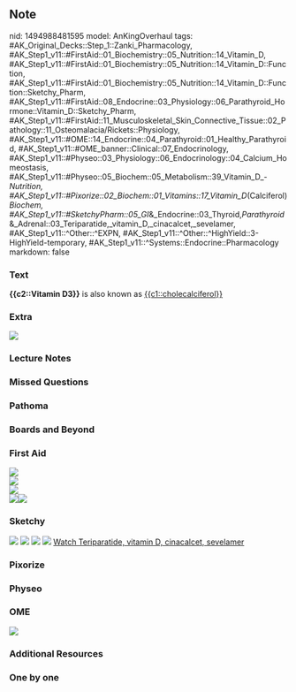 ## Note
nid: 1494988481595
model: AnKingOverhaul
tags: #AK_Original_Decks::Step_1::Zanki_Pharmacology, #AK_Step1_v11::#FirstAid::01_Biochemistry::05_Nutrition::14_Vitamin_D, #AK_Step1_v11::#FirstAid::01_Biochemistry::05_Nutrition::14_Vitamin_D::Function, #AK_Step1_v11::#FirstAid::01_Biochemistry::05_Nutrition::14_Vitamin_D::Function::Sketchy_Pharm, #AK_Step1_v11::#FirstAid::08_Endocrine::03_Physiology::06_Parathyroid_Hormone::Vitamin_D::Sketchy_Pharm, #AK_Step1_v11::#FirstAid::11_Musculoskeletal_Skin_Connective_Tissue::02_Pathology::11_Osteomalacia/Rickets::Physiology, #AK_Step1_v11::#OME::14_Endocrine::04_Parathyroid::01_Healthy_Parathyroid, #AK_Step1_v11::#OME_banner::Clinical::07_Endocrinology, #AK_Step1_v11::#Physeo::03_Physiology::06_Endocrinology::04_Calcium_Homeostasis, #AK_Step1_v11::#Physeo::05_Biochem::05_Metabolism::39_Vitamin_D_-_Nutrition, #AK_Step1_v11::#Pixorize::02_Biochem::01_Vitamins::17_Vitamin_D_(Calciferol)_Biochem, #AK_Step1_v11::#SketchyPharm::05_GI_&_Endocrine::03_Thyroid,_Parathyroid_&_Adrenal::03_Teriparatide,_vitamin_D,_cinacalcet,_sevelamer, #AK_Step1_v11::^Other::^EXPN, #AK_Step1_v11::^Other::^HighYield::3-HighYield-temporary, #AK_Step1_v11::^Systems::Endocrine::Pharmacology
markdown: false

### Text
<b>{{c2::Vitamin D3}}</b> is also known as
<u>{{c1::cholecalciferol}}</u>

### Extra
<div><img src="screenshot%20(50).png"></div>

### Lecture Notes


### Missed Questions


### Pathoma


### Boards and Beyond


### First Aid
<img src="paste-83661667958787.jpg">
<div><img src="paste-83889301225475%20(1).jpg"></div>
<div><img src="paste-84520661417987%20(1).jpg"></div>
<div><img src="paste-18567143620611.jpg"><img src=
"paste-18670222835715.jpg"></div>

### Sketchy
<img src="paste-46699179409411.jpg" class="resizer"> <img src=
"paste-46699179409411.jpg" class="resizer"> <img src=
"Screen%20Shot%202020-01-28%20at%206.47.20%20PM.png" class=
"resizer"> <img src=
"Screen%20Shot%202020-01-28%20at%206.47.28%20PM.png" class=
"resizer"> <a href=
"https://dashboard.sketchy.com/study/medical/courses/medical-pharmacology/units/medical-pharmacology-gi-endocrine/videos/medical-pharmacology-gi-and-endocrine-thyroid-parathyroid-and-adrenal-teriparatide-vitamin-d-cinacalcet-sevelamer?utm_source=anki&utm_medium=partnership&utm_campaign=february_update&utm_content=medical">
Watch Teriparatide, vitamin D, cinacalcet, sevelamer</a>

### Pixorize


### Physeo


### OME
<div class="ome-widget">
  <a href=
  "https://onlinemeded.org/spa/endocrinology?ref=anki"><img src=
  "_OME_AnkiFlashcards_Topic_1.png"></a>
</div>

### Additional Resources


### One by one

